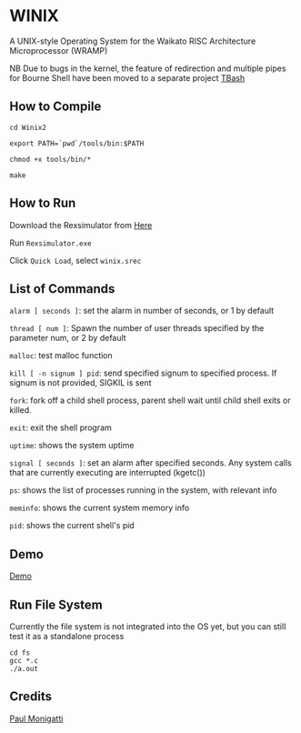 # WINIX
A UNIX-style Operating System for the Waikato RISC Architecture Microprocessor (WRAMP)

NB Due to bugs in the kernel, the feature of redirection and multiple pipes for Bourne Shell have been moved to a separate project [TBash](https://github.com/halfer53/TBash)

## How to Compile
```cd Winix2```

```export PATH=`pwd`/tools/bin:$PATH```

```chmod +x tools/bin/*```

```make```

## How to Run

Download the Rexsimulator from [Here](https://github.com/halfer53/rexsimulator/releases/tag/2.0.1)

Run ```Rexsimulator.exe```

Click ```Quick Load```, select ```winix.srec```

## List of Commands

```alarm [ seconds ]```: set the alarm in number of seconds, or 1 by default

```thread [ num ]```: Spawn the number of user threads specified by the parameter num, or 2 by default

```malloc```: test malloc function

```kill [ -n signum ] pid```: send specified signum to specified process. If signum is not provided, SIGKIL is sent

```fork```: fork off a child shell process, parent shell wait until child shell exits or killed.

```exit```: exit the shell program

```uptime```: shows the system uptime

```signal [ seconds ]```: set an alarm after specified seconds. Any system calls that are currently executing are interrupted (kgetc()) 

```ps```: shows the list of processes running in the system, with relevant info

```meminfo```: shows the current system memory info

```pid```: shows the current shell's pid

## Demo

[Demo](https://github.com/halfer53/Winix2/blob/master/Documentations/demo.md)

## Run File System

Currently the file system is not integrated into the OS yet, but you can still test it as a standalone process

```
cd fs
gcc *.c
./a.out
```

## Credits
[Paul Monigatti](https://nz.linkedin.com/in/paulmonigatti)
